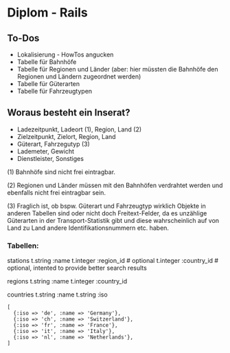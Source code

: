 Diplom - Rails
==============

To-Dos
--------------
* Lokalisierung - HowTos angucken
* Tabelle für Bahnhöfe
* Tabelle für Regionen und Länder (aber: hier müssten die Bahnhöfe den Regionen und Ländern zugeordnet werden)
* Tabelle für Güterarten
* Tabelle für Fahrzeugtypen

Woraus besteht ein Inserat?
---------------------------

* Ladezeitpunkt, Ladeort (1), Region, Land (2)
* Zielzeitpunkt, Zielort, Region, Land 
* Güterart, Fahrzegutyp (3)
* Lademeter, Gewicht
* Dienstleister, Sonstiges

(1)  Bahnhöfe sind nicht frei eintragbar.

(2)  Regionen und Länder müssen mit den Bahnhöfen verdrahtet werden und ebenfalls nicht frei eintragbar sein.

(3)  Fraglich ist, ob bspw. Güterart und Fahrzeugtyp wirklich Objekte in anderen Tabellen sind oder nicht doch Freitext-Felder, da es unzählige Güterarten in der Transport-Statistik gibt und diese wahrscheinlich auf von Land zu Land andere Identifikationsnummern etc. haben.

### Tabellen:
  
  stations
    t.string :name
    t.integer :region_id    # optional
    t.integer :country_id   # optional, intented to provide better search results
    
  regions
    t.string :name
    t.integer :country_id
    
  countries
    t.string :name
    t.string :iso
    
    [
      {:iso => 'de', :name => 'Germany'},
      {:iso => 'ch', :name => 'Switzerland'},
      {:iso => 'fr', :name => 'France'},
      {:iso => 'it', :name => 'Italy'},
      {:iso => 'nl', :name => 'Netherlands'},
    ]

